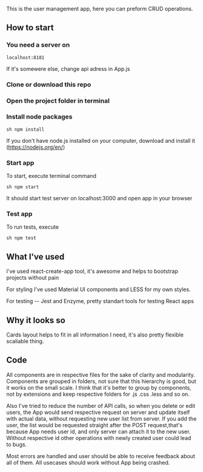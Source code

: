 This is the user management app, here you can preform CRUD operations.

## How to start

### You need a server on
```
localhost:8181
```
If it's somewere else, change api adress in App.js

### Clone or download this repo

### Open the project folder in terminal

### Install node packages
```
sh npm install
```
If you don't have node.js installed on your computer, download and install it (https://nodejs.org/en/)

### Start app
To start, execute terminal command
```
sh npm start
```
It should start test server on localhost:3000
and open app in your browser

### Test app
To run tests, execute
```
sh npm test
```

## What I've used
I've used react-create-app tool, it's awesome and helps to bootstrap projects without pain

For styling I've used Material UI components and LESS for my own styles.

For testing -- Jest and Enzyme, pretty standart tools for testing React apps

## Why it looks so
Cards layout helps to fit in all information I need, it's also pretty flexible scaliable thing.

## Code
All components are in respective files for the sake of clarity and modularity.
Components are grouped in folders, not sure that this hierarchy is good, but it works on the small scale. I think that it's better to group by components, not by extensions and keep respective folders for .js .css .less and so on.

Also I've tried to reduce the number of API calls, so when you delete or edit users, the App would send respective request on server and update itself with actual data, without requesting new user list from server.
If you add the user, the list would be requested straight after the POST request,that's because App needs user id, and only server can attach it to the new user. Without respective id other operations with newly created user could lead to bugs.

Most errors are handled and user should be able to receive feedback about all of them. All usecases should work without App being crashed.